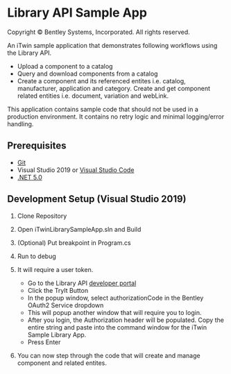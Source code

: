 # Library API Sample App

Copyright © Bentley Systems, Incorporated. All rights reserved.

An iTwin sample application that demonstrates following workflows using the Library API.
- Upload a component to a catalog
- Query and download components from a catalog
- Create a component and its referenced entites i.e. catalog, manufacturer, application and category. Create and get component related entities i.e. document, variation and webLink.

This application contains sample code that should not be used in a production environment. It contains no retry logic and minimal logging/error handling.


## Prerequisites

* [Git](https://git-scm.com/)
* Visual Studio 2019 or [Visual Studio Code](https://code.visualstudio.com/)
* [.NET 5.0](https://dotnet.microsoft.com/download/dotnet/5.0/)


## Development Setup (Visual Studio 2019)

1. Clone Repository

2. Open iTwinLibrarySampleApp.sln and Build

3. (Optional) Put breakpoint in Program.cs

4. Run to debug

5. It will require a user token. 

   * Go to the Library API [developer portal](https://developer.bentley.com/apis/library/operations/create-catalog/)
   * Click the TryIt Button
   * In the popup window, select authorizationCode in the Bentley OAuth2 Service dropdown
   * This will popup another window that will require you to login.
   * After you login, the Authorization header will be populated. Copy the entire string and paste into the command window for the iTwin Sample Library App.
   * Press Enter

6. You can now step through the code that will create and manage component and related entites.
